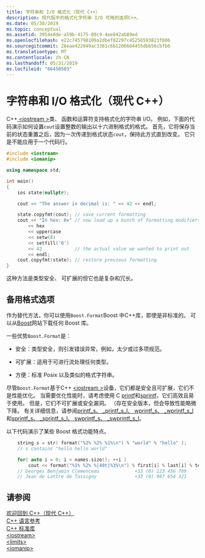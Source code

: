 ```yaml
---
title: 字符串和 I/O 格式化（现代 C++）
description: 现代版中的格式化字符串 I/O 可用的选项C++。
ms.date: 05/30/2019
ms.topic: conceptual
ms.assetid: 3954e8de-a59b-4175-89c9-4ee842ab89ed
ms.openlocfilehash: e22c745798109a2dbef82297c45256593823f806
ms.sourcegitcommit: 28eae422049ac3381c6b1206664455dbb56cbfb6
ms.translationtype: MT
ms.contentlocale: zh-CN
ms.lasthandoff: 05/31/2019
ms.locfileid: "66450503"
---
```

# <a name="string-and-io-formatting-modern-c"></a>字符串和 I/O 格式化（现代 C++）

C++[ \<iostream >](../standard-library/iostream.md)类、 函数和运算符支持格式化的字符串 I/O。 例如，下面的代码演示如何设置`cout`设置整数的输出以十六进制格式的格式。 首先，它将保存当前的状态重置之后，因为一次传递到格式状态`cout`，保持此方式直到改变。 它只是不能应用于一个代码行。

```cpp
#include <iostream>
#include <iomanip>

using namespace std;

int main()
{
    ios state(nullptr);

    cout << "The answer in decimal is: " << 42 << endl;

    state.copyfmt(cout); // save current formatting
    cout << "In hex: 0x" // now load up a bunch of formatting modifiers
        << hex
        << uppercase
        << setw(8)
        << setfill('0')
        << 42            // the actual value we wanted to print out
        << endl;
    cout.copyfmt(state); // restore previous formatting
}
```

这种方法是类型安全、 可扩展的但它也是复杂和冗长。

## <a name="alternative-format-options"></a>备用格式选项

作为替代方法，你可以使用`Boost.Format`Boost 中C++库，即使是非标准的。 可以从[Boost](https://www.boost.org/)网站下载任何 Boost 库。

一些优势`Boost.Format`是：

- 安全：类型安全，则引发错误异常，例如，太少或过多项规范。

- 可扩展：适用于可进行流处理任何类型。

- 方便：标准 Posix 以及类似的格式字符串。

尽管`Boost.Format`基于C++ [ \<iostream >](../standard-library/iostream-programming.md)设备，它们都是安全且可扩展，它们不是性能优化。 当需要优化性能时，请考虑使用 C [printf](../c-runtime-library/reference/printf-printf-l-wprintf-wprintf-l.md)和[sprintf](../c-runtime-library/reference/sprintf-sprintf-l-swprintf-swprintf-l-swprintf-l.md)，它们高效且易于使用。 但是，它们不可扩展或安全漏洞。 （存在安全版本，但会导致性能略微下降。 有关详细信息，请参阅[printf_s、 _printf_s_l、 wprintf_s、 _wprintf_s_l](../c-runtime-library/reference/printf-s-printf-s-l-wprintf-s-wprintf-s-l.md)和[sprintf_s、 _sprintf_s_l、 swprintf_s、 _swprintf_s_l](../c-runtime-library/reference/sprintf-s-sprintf-s-l-swprintf-s-swprintf-s-l.md)。

以下代码演示了某些 Boost 格式功能特点。

```cpp
    string s = str( format("%2% %2% %1%\n") % "world" % "hello" );
    // s contains "hello hello world"

    for( auto i = 0; i < names.size(); ++i )
        cout << format("%1% %2% %|40t|%3%\n") % first[i] % last[i] % tel[i];
    // Georges Benjamin Clemenceau             +33 (0) 123 456 789
    // Jean de Lattre de Tassigny              +33 (0) 987 654 321
```

## <a name="see-also"></a>请参阅

[欢迎回到 C++（现代 C++）](../cpp/welcome-back-to-cpp-modern-cpp.md)<br/>
[C++ 语言参考](../cpp/cpp-language-reference.md)<br/>
[C++ 标准库](../standard-library/cpp-standard-library-reference.md)<br/>
[\<iostream>](../standard-library/iostream.md)<br/>
[\<limits>](../standard-library/limits.md)<br/>
[\<iomanip>](../standard-library/iomanip.md)
